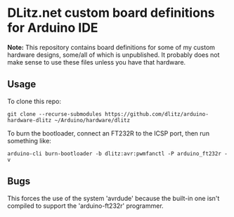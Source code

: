 # DLitz.net custom board definitions for Arduino IDE

**Note:** This repository contains board definitions for some of my custom
hardware designs, some/all of which is unpublished.  It probably does not make
sense to use these files unless you have that hardware.

## Usage

To clone this repo:

    git clone --recurse-submodules https://github.com/dlitz/arduino-hardware-dlitz ~/Arduino/hardware/dlitz

To burn the bootloader, connect an FT232R to the ICSP port, then run something like:

    arduino-cli burn-bootloader -b dlitz:avr:pwmfanctl -P arduino_ft232r -v

## Bugs

This forces the use of the system 'avrdude' because the built-in one isn't
compiled to support the 'arduino-ft232r' programmer.
